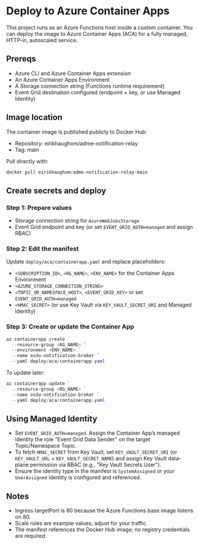 # Deploy to Azure Container Apps

This project runs as an Azure Functions host inside a custom container. You can deploy the image to Azure Container Apps (ACA) for a fully managed, HTTP-in, autoscaled service.

## Prereqs

- Azure CLI and Azure Container Apps extension
- An Azure Container Apps Environment
- A Storage connection string (Functions runtime requirement)
- Event Grid destination configured (endpoint + key, or use Managed Identity)

## Image location

The container image is published publicly to Docker Hub:

- Repository: eirikhaughom/adme-notification-relay
- Tag: main

Pull directly with:

```powershell
docker pull eirikhaughom/adme-notification-relay:main
```

## Create secrets and deploy

### Step 1: Prepare values

- Storage connection string for `AzureWebJobsStorage`
- Event Grid endpoint and key (or set `EVENT_GRID_AUTH=managed` and assign RBAC)

### Step 2: Edit the manifest

Update `deploy/aca/containerapp.yaml` and replace placeholders:

- `<SUBSCRIPTION_ID>`, `<RG_NAME>`, `<ENV_NAME>` for the Container Apps Environment
- `<AZURE_STORAGE_CONNECTION_STRING>`
- `<TOPIC_OR_NAMESPACE_HOST>`, `<EVENT_GRID_KEY>` or set `EVENT_GRID_AUTH=managed`
- `<HMAC_SECRET>` (or use Key Vault via `KEY_VAULT_SECRET_URI` and Managed Identity)

### Step 3: Create or update the Container App

```powershell
az containerapp create `
  --resource-group <RG_NAME> `
  --environment <ENV_NAME> `
  --name osdu-notification-broker `
  --yaml deploy/aca/containerapp.yaml
```

To update later:

```powershell
az containerapp update `
  --resource-group <RG_NAME> `
  --name osdu-notification-broker `
  --yaml deploy/aca/containerapp.yaml
```

## Using Managed Identity

- Set `EVENT_GRID_AUTH=managed`. Assign the Container App’s managed identity the role "Event Grid Data Sender" on the target Topic/Namespace Topic.
- To fetch `HMAC_SECRET` from Key Vault, set `KEY_VAULT_SECRET_URI` (or `KEY_VAULT_URL` + `KEY_VAULT_SECRET_NAME`) and assign Key Vault data-plane permission via RBAC (e.g., "Key Vault Secrets User").
- Ensure the identity type in the manifest is `SystemAssigned` or your `UserAssigned` identity is configured and referenced.

## Notes

- Ingress targetPort is 80 because the Azure Functions base image listens on 80.
- Scale rules are example values; adjust for your traffic.
- The manifest references the Docker Hub image; no registry credentials are required.
